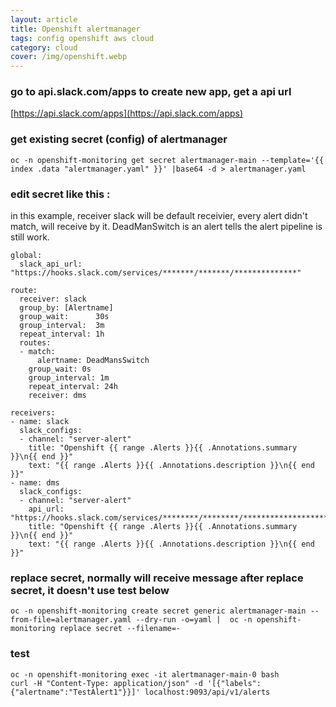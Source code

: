 ```yaml
---
layout: article
title: Openshift alertmanager
tags: config openshift aws cloud
category: cloud
cover: /img/openshift.webp
---
```


### go to api.slack.com/apps to create new app, get a api url
[https://api.slack.com/apps](https://api.slack.com/apps)

### get existing secret (config) of alertmanager
```
oc -n openshift-monitoring get secret alertmanager-main --template='{{ index .data "alertmanager.yaml" }}' |base64 -d > alertmanager.yaml
```

### edit secret like this :
in this example, receiver slack will be default receivier, every alert didn't match, will receive by it.
DeadManSwitch is an alert tells the alert pipeline is still work.

```
global:
  slack_api_url: "https://hooks.slack.com/services/*******/*******/**************"

route:
  receiver: slack
  group_by: [Alertname]
  group_wait:      30s
  group_interval:  3m
  repeat_interval: 1h
  routes:
  - match:
      alertname: DeadMansSwitch
    group_wait: 0s
    group_interval: 1m
    repeat_interval: 24h
    receiver: dms

receivers:
- name: slack
  slack_configs:
  - channel: "server-alert"
    title: "Openshift {{ range .Alerts }}{{ .Annotations.summary }}\n{{ end }}"
    text: "{{ range .Alerts }}{{ .Annotations.description }}\n{{ end }}"
- name: dms
  slack_configs:
  - channel: "server-alert"
    api_url: "https://hooks.slack.com/services/********/********/*********************"
    title: "Openshift {{ range .Alerts }}{{ .Annotations.summary }}\n{{ end }}"
    text: "{{ range .Alerts }}{{ .Annotations.description }}\n{{ end }}"
```

### replace secret, normally will receive message after replace secret, it doesn't use test below
```
oc -n openshift-monitoring create secret generic alertmanager-main --from-file=alertmanager.yaml --dry-run -o=yaml |  oc -n openshift-monitoring replace secret --filename=-
```

### test
```
oc -n openshift-monitoring exec -it alertmanager-main-0 bash
curl -H "Content-Type: application/json" -d '[{"labels":{"alertname":"TestAlert1"}}]' localhost:9093/api/v1/alerts
```
